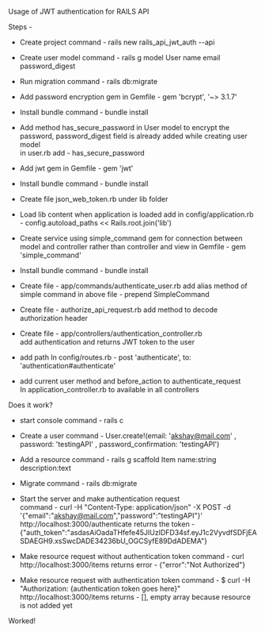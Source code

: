 
Usage of JWT authentication for RAILS API


Steps -

  * Create project
    command - rails new rails_api_jwt_auth --api

  * Create user model
    command - rails g model User name email password_digest

  * Run migration
    command - rails db:migrate

  * Add password encryption gem
    in Gemfile - gem 'bcrypt', '~> 3.1.7'  

  * Install bundle
    command - bundle install

  * Add method has_secure_password in User model to encrypt the password, password_digest field is already added while creating user model    
    in user.rb add - has_secure_password

  * Add jwt gem
    in Gemfile - gem 'jwt'
  
  * Install bundle
    command - bundle install

  * Create file json_web_token.rb under lib folder

  * Load lib content when application is loaded
    add in config/application.rb - config.autoload_paths << Rails.root.join('lib')

  * Create service using simple_command gem for connection between model and controller rather than controller and view
    in Gemfile - gem 'simple_command'

  * Install bundle
    command - bundle install

  * Create file - app/commands/authenticate_user.rb
    add alias method of simple command in above file - prepend SimpleCommand  
  
  * Create file - authorize_api_request.rb
    add method to decode authorization header

  * Create file - app/controllers/authentication_controller.rb   
    add authentication and returns JWT token to the user

  * add path
    In config/routes.rb - post 'authenticate', to: 'authentication#authenticate'

  * add current user method and before_action to authenticate_request    
    In application_controller.rb to available in all controllers


Does it work?
  * start console
    command - rails c

  * Create a user
    command - User.create!(email: 'akshay@mail.com' , password: 'testingAPI' , password_confirmation: 'testingAPI')   

  * Add a resource
    command - rails g scaffold Item name:string description:text 

  * Migrate
    command - rails db:migrate

  * Start the server and make authentication request  
    command - curl -H "Content-Type: application/json" -X POST -d '{"email":"akshay@mail.com","password":"testingAPI"}' http://localhost:3000/authenticate
    returns the token - {"auth_token":"asdasAiOadaTHfefe45JIUzIDFD34sf.eyJ1c2VyvdfSDFjEASDAEGH9.xsSwcDADE34236bU_OGCSyfE89DdADEMA"}

  * Make resource request without authentication token
    command - curl http://localhost:3000/items
    returns error - {"error":"Not Authorized"}
  
  * Make resource request with authentication token
    command - $ curl -H "Authorization: {authentication token goes here}" http://localhost:3000/items
    returns - [], empty array because resource is not added yet

  Worked!
